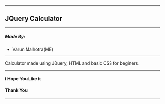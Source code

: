 ***
## JQuery Calculator
***
##### Made By: 
  - Varun Malhotra(ME)
***
Calculator made using JQuery, HTML and basic CSS for beginers.
***
#### I Hope You Like it
#### Thank You
***
